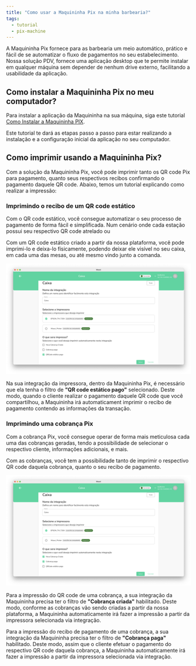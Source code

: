 ```yaml
---
title: "Como usar a Maquininha Pix na minha barbearia?"
tags:
  - tutorial
  - pix-machine
---
```


A Maquininha Pix fornece para as barbearia um meio automático, prático e fácil
de se automatizar o fluxo de pagamentos no seu estabelecimento. Nossa solução PDV,
fornece uma aplicação desktop que te permite instalar em qualquer máquina sem depender
de nenhum drive externo, facilitando a usabilidade da aplicação.

## Como instalar a Maquininha Pix no meu computador?

Para instalar a aplicação da Maquininha na sua máquina, siga este tutorial [Como Instalar a Maquininha PIX](./how-to-install-pix-machine.md).

Este tutorial te dará as etapas passo a passo para estar realizando a instalação
e a configuração inicial da aplicação no seu computador.

## Como imprimir usando a Maquininha Pix?

Com a solução da Maquininha Pix, você pode imprimir tanto os QR code Pix para pagamento,
quanto seus respectivos recibos confirmando o pagamento daquele QR code. Abaixo, temos um
tutorial explicando como realizar a impressão:

### Imprimindo o recibo de um QR code estático

Com o QR code estático, você consegue automatizar o seu processo de pagamento de forma fácil
e simplificada. Num cenário onde cada estação possui seu respectivo QR code atrelado ou 

Com um QR code estático criado a partir da nossa plataforma, você pode imprimi-lo e deixa-lo
físicamente, podendo deixar ele visível no seu caixa, em cada uma das mesas, ou até mesmo vindo
junto a comanda.

![QR code filter](./__assets__/pix-machine-qrcode-filter.png)

Na sua integração da impressora, dentro da Maquininha Pix, é necessário que ela tenha o filtro de
**"QR code estático pago"** selecionado. Deste modo, quando o cliente realizar o pagamento daquele QR code
que você compartilhou, a Maquininha irá automaticament imprimir o recibo de pagamento contendo as
informações da transação.

### Imprimindo uma cobrança Pix

Com a cobrança Pix, você consegue operar de forma mais meticulosa cada uma das cobranças geradas,
tendo a possibilidade de selecionar o respectivo cliente, informações adicionais, e mais. 

Com as cobranças, você tem a possibilidade tanto de imprimir o respectivo QR code daquela cobrança, quanto
o seu recibo de pagamento.

![Pix Machine Filtro de Charges](./__assets__/pix-machine-charge-filter.png)

Para a impressão do QR code de uma cobrança, a sua integração da Maquininha precisa ter o filtro de **"Cobrança criada"**
habilitado. Deste modo, conforme as cobranças vão sendo criadas a partir da nossa plataforma, a Maquininha
automaticamente irá fazer a impressão a partir da impressora selecionada via integração.

Para a impressão do recibo de pagamento de uma cobrança, a sua integração da Maquininha precisa ter o filtro de **"Cobrança paga"**
habilitado. Deste modo, assim que o cliente efetuar o pagamento do respectivo QR code daquela cobrança, a Maquininha 
automaticamente irá fazer a impressão a partir da impressora selecionada via integração.
